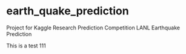 # earth_quake_prediction
Project for Kaggle Research Prediction Competition LANL Earthquake Prediction

This is a test 111
